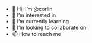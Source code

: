 - 👋 Hi, I’m @corlin
- 👀 I’m interested in  
- 🌱 I’m currently learning  
- 💞️ I’m looking to collaborate on  
- 📫 How to reach me  
